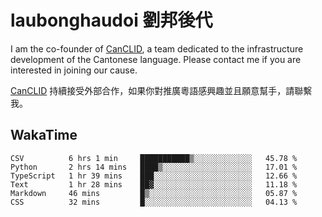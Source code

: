 # laubonghaudoi 劉邦後代

I am the co-founder of [CanCLID](https://github.com/CanCLID), a team dedicated to the infrastructure development of the Cantonese language. Please contact me if you are interested in joining our cause.

[CanCLID](https://github.com/CanCLID) 持續接受外部合作，如果你對推廣粵語感興趣並且願意幫手，請聯繫我。


## WakaTime

<!--START_SECTION:waka-->

```text
CSV          6 hrs 1 min     ███████████▒░░░░░░░░░░░░░   45.78 %
Python       2 hrs 14 mins   ████▒░░░░░░░░░░░░░░░░░░░░   17.01 %
TypeScript   1 hr 39 mins    ███░░░░░░░░░░░░░░░░░░░░░░   12.66 %
Text         1 hr 28 mins    ██▓░░░░░░░░░░░░░░░░░░░░░░   11.18 %
Markdown     46 mins         █▒░░░░░░░░░░░░░░░░░░░░░░░   05.87 %
CSS          32 mins         █░░░░░░░░░░░░░░░░░░░░░░░░   04.13 %
```

<!--END_SECTION:waka-->
